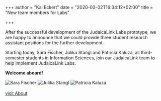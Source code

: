 +++
author = "Kai Eckert"
date = "2020-03-02T16:34:12+02:00"
title = "New team members for Labs"

+++

After the successful development of the JudaicaLink Labs prototype, we are happy to announce that we could provide three student research assistant positions for the further development.
<!--more-->

Starting today, Sara Fischer, Julika Stangl and Patricia Kaluza, all third-semester students in Information Sciences, join our JudaicaLink team to help implement JudaicaLink Labs.

<b>Welcome aboard!</b>

<div class="footer-logos"> <!--Hier die  gleiche Klasse wie im Footer genommen, weil gleiche Funktion (Verteilung der Bilder)-->
<img class="rounded-circle people_image picture_effect_news" src="/img/Sara Fischer.jpeg" alt="Sara Fischer"/>
<img class="rounded-circle people_image picture_effect_news" src="/img/avatar.png"  alt="Julika Stangl"/>
<img class="rounded-circle people_image picture_effect_news" src="/img/Patricia_Kaluza_JudaicaLink .jpg" alt="Patricia Kaluza"/>
</div>
<br>
<div class="d-flex justify-content-center">
        <a class="btn btn-secondary" href="/about-us">visit About</a>
            </div>




